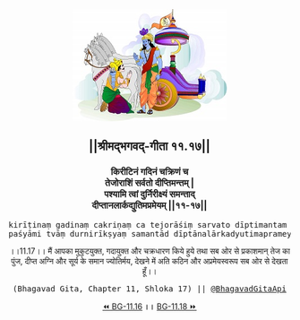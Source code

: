 <center><img src="../../asset/BG.png" alt="#API #bhagavadgitaapi #slok #nodejs #js #api #gitaapi #krishna #hinduism #vedic #ISKCON #shreemadbhagavadgita #technology"/>
<h2>||श्रीमद्‍भगवद्‍-गीता ११.१७||</h2>
<h3>किरीटिनं गदिनं चक्रिणं च<br/>तेजोराशिं सर्वतो दीप्तिमन्तम् |<br/>पश्यामि त्वां दुर्निरीक्ष्यं समन्ताद्<br/>दीप्तानलार्कद्युतिमप्रमेयम् ||११-१७||</h3>
<pre>kirīṭinaṃ gadinaṃ cakriṇaṃ ca tejorāśiṃ sarvato dīptimantam .<br/>paśyāmi tvāṃ durnirīkṣyaṃ samantād dīptānalārkadyutimaprameyam ||11-17||</pre>
<p>।।11.17।। मैं आपका मुकुटयुक्त, गदायुक्त और चक्रधारण किये हुये तथा सब ओर से प्रकाशमान् तेज का पुंज, दीप्त अग्नि और सूर्य के समान ज्योतिर्मय, देखने में अति कठिन और अप्रमेयस्वरूप सब ओर से देखता हूँ।।</p>
<pre>(Bhagavad Gita, Chapter 11, Shloka 17) || <a href="https://twitter.com/bhagavadgitaapi">@BhagavadGitaApi</a></pre><a href="../../11/16">⏪  BG-11.16</a><b>        ।।        </b><a href="../../11/18">BG-11.18  ⏩</a></center></center>